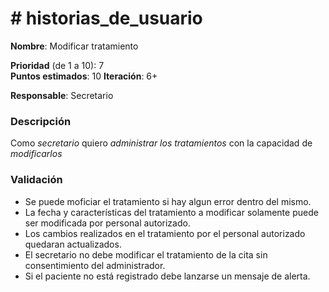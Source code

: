 # # historias_de_usuario

**Nombre**: Modificar tratamiento

**Prioridad** (de 1 a 10): 7  
**Puntos estimados**: 10
**Iteración**: 6+

**Responsable**: Secretario

### Descripción

Como *secretario* quiero *administrar los tratamientos* con la capacidad de *modificarlos*

### Validación

* Se puede moficiar el tratamiento si hay algun error dentro del mismo.
* La fecha y características del tratamiento a modificar solamente puede ser modificada por personal autorizado.
* Los cambios realizados en el tratamiento por el personal autorizado quedaran actualizados.
* El secretario no debe modificar el tratamiento de la cita sin consentimiento del administrador.
* Si el paciente no está registrado debe lanzarse un mensaje de alerta.
